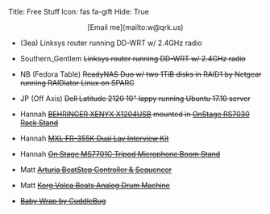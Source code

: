 Title: Free Stuff
Icon: fas fa-gift
Hide: True

<center>[Email me](mailto:w@qrk.us)</center>

* (3ea) Linksys router running DD-WRT w/ 2.4GHz radio

* Southern_Gentlem <s>Linksys router running DD-WRT w/ 2.4GHz radio</s>

* NB (Fedora Table) <s>ReadyNAS Duo w/ two 1TiB disks in RAID1 by Netgear running RAIDiator Linux on SPARC</s>

* JP (Off Axis) <s>Dell Latitude 2120 10" lappy running Ubuntu 17.10 server</s>

* Hannah <s>[BEHRINGER XENYX X1204USB](http://a.co/9XIinuE) mounted in [OnStage RS7030 Rack Stand](http://a.co/4UDFlm6)</s>

* Hannah <s>[MXL FR-355K Dual Lav Interview Kit](http://a.co/afNjccS)</s>

* Hannah <s>[On Stage MS7701C Tripod Microphone Boom Stand](http://a.co/hBQBXxI)</s>

* Matt  <s>[Arturia BeatStep Controller & Sequencer](http://a.co/acGM4IP)</s>

* Matt <s>[Korg Volca Beats Analog Drum Machine](http://a.co/d3f30Nn)</s>

* <s>[Baby Wrap by CuddleBug](http://a.co/fABlxLJ)</s>
